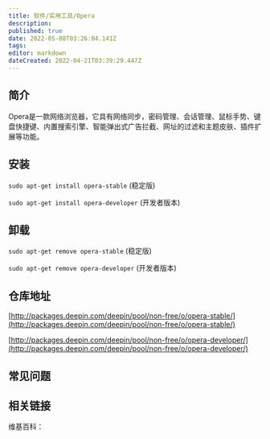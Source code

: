 ```yaml
---
title: 软件/实用工具/Opera
description: 
published: true
date: 2022-05-08T03:26:04.141Z
tags: 
editor: markdown
dateCreated: 2022-04-21T03:39:29.447Z
---
```


## 简介

Opera是一款网络浏览器，它具有网络同步，密码管理、会话管理、鼠标手势、键盘快捷键、内置搜索引擎、智能弹出式广告拦截、网址的过滤和主题皮肤、插件扩展等功能。

## 安装

`sudo apt-get install opera-stable`      (稳定版)

`sudo apt-get install opera-developer`   (开发者版本)


## 卸载

`sudo apt-get remove opera-stable`        (稳定版)

`sudo apt-get remove opera-developer`   (开发者版本)


## 仓库地址

[http://packages.deepin.com/deepin/pool/non-free/o/opera-stable/](http://packages.deepin.com/deepin/pool/non-free/o/opera-stable/)

[http://packages.deepin.com/deepin/pool/non-free/o/opera-developer/](http://packages.deepin.com/deepin/pool/non-free/o/opera-developer/)


## 常见问题


## 相关链接

维基百科：